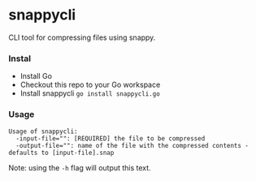 # snappycli
CLI tool for compressing files using snappy.

### Instal
* Install Go
* Checkout this repo to your Go workspace
* Install snappycli `go install snappycli.go`

### Usage
```
Usage of snappycli:
  -input-file="": [REQUIRED] the file to be compressed
  -output-file="": name of the file with the compressed contents - defaults to [input-file].snap
```
Note: using the `-h` flag will output this text.
